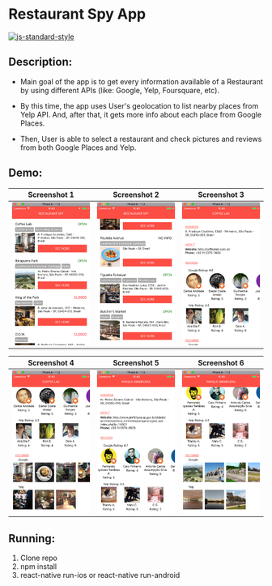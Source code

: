 #  Restaurant Spy App
[![js-standard-style](https://img.shields.io/badge/code%20style-standard-brightgreen.svg?style=flat)](http://standardjs.com/)

## Description:
* Main goal of the app is to get every information available of a Restaurant by using different APIs (like: Google, Yelp, Foursquare, etc).

* By this time, the app uses User's geolocation to list nearby places from Yelp API. And, after that, it gets more info about each place from Google Places.

* Then, User is able to select a restaurant and check pictures and reviews from both Google Places and Yelp.

## Demo:

| Screenshot 1 | Screenshot 2 | Screenshot 3 |
| ------------ | ------------ | ------------ |
| ![Screenshot 1](demo/screenshot_1.png) | ![Screenshot 2](demo/screenshot_2.png) | ![Screenshot 3](demo/screenshot_3.png) |

| Screenshot 4 | Screenshot 5 | Screenshot 6 |
| ------------ | ------------ | ------------ |
| ![Screenshot 4](demo/screenshot_4.png) | ![Screenshot 5](demo/screenshot_5.png) | ![Screenshot 6](demo/screenshot_6.png) |


## Running:
1. Clone repo
2. npm install
3. react-native run-ios or react-native run-android
